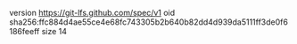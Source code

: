 version https://git-lfs.github.com/spec/v1
oid sha256:ffc884d4ae55ce4e68fc743305b2b640b82dd4d939da5111ff3de0f6186feeff
size 14
